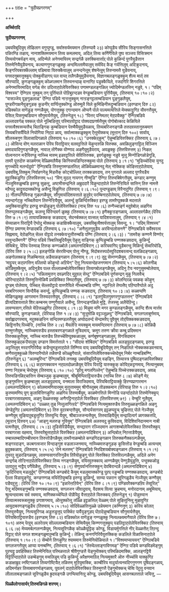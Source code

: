 +++
title = "त्रुदीयप्रगरणम्"

+++

**अर्च्चिरादि**

**त्रुदीयप्रगरणम्**

उबयविबूदियुम् तॊऴिलाग वगुप्पुण्डु, सर्वाश्सर्यमयमान (तिरुप्पावै २३) कोप्पुडैय सीरिय सिङ्गासनत्तिले पन्निरण्डि तऴाय्, नानाशक्तिमयमान तिव्य कमलमाय्, अदिल् तिव्य कर्णिगैयिले पुष्प सञ्जय विसित्रमान तिव्ययोगबर्यङ्ग माय्, अदिन्मेले अनेगमायिरम् सन्द्रर्गळै उरुक्किवार्त्ताऱ्‌ पोले कुळिर्न्द पुगरैयुडैत्तान तिरुमेनियैयुडैयनाय्, कल्याणगुणङ्गळुक्कु अन्दमिल्लामैयालुम् सर्वविद कैङ् गर्यत्तिलुम् अदिक्रुदनाय्, कैङ्गरियबरर्क्कॆल्लाम् पडिमावा यिरुक्कैयालुम् अनन्दनॆऩ्ऱुम् शेषनॆऩ्ऱुम् तिरुनामत्तै युडैयनाय्, पगवदनुबवत्तुक्कुप् पोक्कुवीडागप् पल वाय्त् तलैगळैयुमुडैयनाय्, विज्ञानबलङ्गळुक्कुम् शैत्य मार्त् तव सौरप्यादि, कुणङ्गळुक्कुम् कॊळ्गलमान तिरुवनन्दाऴ् वानागिऱ पडुक्कैयिले, रजदगिरि शिगरत्तिले अनेगमायिरमादित् यर्गळ् सेर उदित्ताऱ्‌पोलेयिरुक्किऱ पणामण्डलङ्गळिल् ज्योदिर्मण्डलत्तिन् नडुवे, १। “पदिम् विश्वस्य” ऎन्गिऱव नुक्कुम् तन् पूर्त्तियाले पॊऱिबुऱन्दडव वेण्डुम्बडियान पूर्त्तियैयुम्, (तिरुवाय् १०।१०।२) “वासञ्जॆय् पूङ्गुऴलाळ्” ऎन्गिऱ पडिये नाऱ्ऱत्तुक्कुम् नाऱ्ऱङ्गट्टलाम्बडियान पूङ्गुऴलैयुम्, पुण्डरीगाक्षनैयुङ्गूडक् कुडनीर् वार्प्पित्तुक्कॊण्डु ऒरुमूलै यिले कुमिऴिनीरूट्टुम्बडियान (इरण्डान् दिरु ८२) वडिक्कोल वाणॆडुङ् गण्गळैयुम्, पोगत्तुक्कु एगान्दमान ऒप्पनै पोले पाल्यमत्यत्तिले मॆय्क्काट्टुगिऱ यौवनत्तैयुम्, पेसिल् पिसगुम्बडियान सौगुमार्यत्तैयुम्, (तिरुनॆडुन् १८) “पित्तर् पनिमलर् मेऱ्‌पावैक्कु” ऎन्गिऱबडिये अल्लादवर्गळ् पक्कल् पोले नूल्बिडित्तुप् परिमाऱवॊट्टाद पोक्यदाप्रगर्षत्तैयुम् पोगोबोत्काद केळियिले पगवत्वैश्वरूप्यत्तैच् चिऱाङ्गिक् कुम्बडियान पॆरुमैयैयुमुडैयळाय्, तिव्यबरिजनङ्गळै तत्तदवस्तानुरूबमाग तिव्यबरिसर्यैयिले नियोगिया निऱ्‌पा ळाय्, सर्वात्माक्कळुक्कुम् ऎऩ्ऱुमॊक्कच् (मूऩ्ऱान् दिरु १००) सार्वाय्, शीलरूबगुण विलासादिगळाले (तिरुवाय् १०।१०।६) ”उनक्केऱ्‌कुम्” ऎन्नुम्बडियिरुक्किऱ (तिरुवाय् ६।७।८) ऒसिन्द वॊण् मलराळान पॆरिय पिराट्टियार् वलवट्टत्तिले यॆऴुन्दरुळि यिरुक्क, अवळिलुङ्गाट्टिल् विञ्जिन क्षमादयादिगुणङ्गळैयुम्, नावाल् तॊगैक्क वॊण्णाद अऴगैयुमुडैयराय्, अवळुक्कु (तिरुविरुत्तम् ३) निऴल् पोल्वनरान मऱ्ऱैयिरण्डु नाय्च्चि मारुम् इडवट्टत्तिले सेवित्तिरुक्क, इवर्गळुक्कु नडुवे मूऩ्ऱु मिन्गॊडिगळोडेगूडि, तामरै पूत्तदॊरु काळमेगम् वॆळ्ळिमलैयैक् किनियप्पडिन्दिरुक्कुमा पोले (तिरुवाय् ३।१।१) “मुडिच्चोदिया युनदु मुगच्चोदि मलर्न्ददुवो” ऎन्गिऱबडि तिरुमुगमण्डलत्तिल् ऒळिवॆळ्ळमानदु मेल् नोक्किक् कॊऴित्ताऱ्‌पोलेयाय्, उबयविबू,तिक्कुम् निर्वाहगनॆन्नु मिडत्तैक् कोट्चॊल्लित् तरक्कडवदाय्, तन् पुगराले अल्लाद पुगरैयडैय मुट्टाक्किडुगिऱ (तिरुविरुत्तम् ५०) “विण् मुदल् नायगन् नीण्मुडि” ऎन्गिऱ तिरुवबिषेगत्तैयुम्, कण्डार् कण्णुम् नॆञ्जुमिरुळुम्बडि इरुण्डु सुऴऩ्ऱु, अष्टमीसन्द्रनिले अम्रुददारै विऴुन्दाऱ्‌पोले तिरुनॆऱ्ऱियिले सात्तिन् तिरु नामत्तै मऱैप्पदु काट्टुवदाय्क्कॊण्डु असैन्दु विऴुगिऩ्ऱ (तिरुवाय् २।६।१०) पून्दण्डुऴाय् विरैनाऱुगिऱ (तिरुवाय् ९।९।३) नीलप्पनियिरुङ् गुऴल्गळैयुम्, सौगुमार्यादिशयत्ताले कुऱुवेर् परम्बिनाऱ्‌पोलेयाय्, (तिरुवाय् ७।७।७)
नयन्दार्गट्कु नच्चिलैयान तिरुनॆऱ्ऱियैयुम्, अलर्न्दु कुळिर्न्दिरुक्किऱ इरण्डु तामरैप्पूक्कळै मदत्ताले अमुक्कियाडुगिऱ इरण्डु वण्डॊऴुङ्गु पोलेयिरुक्किऱ (नाच् तिरु १४।६) तन्गैच्चार्ङ्ग मदुवेबोल् अऴगिय तिरुप्पुरुवङ्गळैयुम्, कलन्दु पिरिन्दवर्ग ळुक्कु (तिरुवाय् ७।७।१)
इणैक्कूऱ्ऱङ्गळाय्, अल्लादवर्गळैत् (पॆरिय तिरु ७।१।९) तायायळिक्कक् कडवदाय्, सेदनर्बक्कल् वात्सल् यादिशयत्तालुम्, (तिरुवाय् ९।४।१) सॆय्याळान पिराट्टियै ऎप्पोदु मॊक्कक् कडाक्षिक्कैयालुम्, उबयविबूत्यैश्वर्यत्तालुम् सिवन्दु, १। “पदिम् विश्वस्य” ऎन्गिऱ प्रमाणम् वेण्डादबडि (तिरुवाय् ६।७।१०) “अनैत्तुलगुमुडैय अरविन्दलोसननै” ऎन्गिऱबडिये सर्वेश्वरत्व सिह्नमाय्, वेऱोऴगिल् सॆल्ल वॊट्टादे तनक्केयऱ्ऱुत्तीरुम्बडि पण्णि (तिरुवाय् २।६।३)। “तामरैक् कण्णनै विण्णोर् परवुन्दलैमगनै” ऎन्गिऱ पडिये त्रिबात्विबूदियैयुम् ऎऴुत्तु वाङ्गिक् कूप्पिडुम्बडि पण्णक्कडवदाय्, कुळिर्न्दु सॆव्विबॆऱ्ऱु, पॆरिय पॆरुमाळ् तिरुक् कण्गळ्बोले (अमलनादिबिरान् ८) करियवागिप् पुडैबरन्दु मिळिर्न्दु सॆव्वरियोडि, (पॆरिय तिरु २।५।८) इलङ्गॊळि सेररविन्दम् पोऩ्ऱु नीण्डु, मिदोबत्तस्पर्दस्पुरिदशबरत्वन्द् वलळिदङ्गळाय्, अऴगोलक्कङ् गिळम्बिनाल् अडैयाळङ्गळान (तिरुवाय् ९।९।९) तूदु सॆय्गण्गळैयुम्, (तिरुवाय् ७।७।२) ‘माट्टुयर् कऱ्‌पगत्तिन् वल्लियो कॊऴुन्दो अऱियेन्” ऎऩ्ऱु नित्यसन्देहजनगमान (तिरुवाय् ५।५।६) कोलनीळ् कॊडिमूक्कैयुम्, अदिनुडैय पल्ल वोल्लाळम्बोलेयिरुक्किऱ तिव्यगबोलङ्गळैयुम्, अदिनु टैय नवगुसुमम्बोलेयाय्, (तिरुवाय् ९।२।५) “पन्निलामुत्तन् दवऴ्गदिर् मुऱुवल् सॆय्दु” ऎन्गिऱबडिये पूर्णसन्द्रन् मुऴु निलावैच् चॊरिन्दाऱ्‌पोले तिरुमुत्तिनॊळियै प्रवहिक्किऱ स्मिदत्तैयुम्, (तिरुवाय् ७।७।३) कोलन्दिरळ् पवळक् कॊऴुन् दुण्डम् पोलेयाय्, पेच्चिल् सॆल्लवॊट्टादे वाय्गरैयिले नीच्चाम्बडि पण्णि, नट्टाऱ्ऱिले तॆप्पत्तैप् पऱिप्पारैप्पोले अदु पवबरिगरमान सिन्दैयैक् कवर्न्दु, कूप्पिडुम्बडि पण्णक् कडवदाय्, (तिरुवाय् १०।३।४) कळ्वप्पणि मॊऴिगळुक्कु आगरमान तिरुवदरत्तैयुम्, (तिरुवाय् ८।८।१)
“इलगुविलगुमगरगुण्डलत्तन्” ऎन्गिऱबडिये प्रीत्यदिशयत्ताले शिर:कम्बनम् पण्णुगैयाले असैन्दु, तिगन्दङ्गळिले मुट्टि, तेजस्सु अलैयॆऱिन्दु। लावण्यसाग,रत्तिले येऱित्तळ्ळुगिऱ (तिरुवाय् ८।१।३) मिन्नुमा मणि मगर कुण्डलङ्गळैयुम्, कान्दि शैत्य मार्त्तव सौरप्यादि, कुणङ्गळाले, (पॆरियाऴ् तिरु १।४।३) “सुऱ्ऱुमॊळि वट्टञ्जूऴ्न्दु” ऎन्गिऱबडिये, सगलगलाबूर्णमाय्, सर्वाह्लादगरमाय्, मऱुक्कऴऱ्ऱिन सन्दिरमण्डलत्तैयुम् अप्पोदलर्न्द सॆन्दामरैप् पूवैयुम् तोऱ्‌पिक्कक्कडवदाय्, किट्टिनारैप् पिच्चेऱ्ऱि, (नाच्चि तिरु २।४) मैयलेऱ्ऱि मयक्कुम् मायमन्दिरमान (तिरुवाय् ७।७।८)
कोळिऴै वाण्मुगत्तैयुम्, नाय्च्चिमारुडैय हस्ताबरणङ्गळाले मुत्रिदमाय्, क्रमुग तरुण क्रीवा कम्बु प्रदिममान तिरुक्कऴुत्तैयुम्, नाय्च्चि मारुडैय तिरुच्चॆविप्पूक्कळालुम्, कर्णबूषणङ्गळालुम्, विगसिदमान तिरुक्कुऴऱ्‌कऱ्ऱैयालुम् उण्डान विमर्त्तत्ताले १। “सीदया शोबिदम्” ऎन्गिऱबडिये अलङ्ग्रुदङ्गळाय्, इरण्डु अट्टत्तिलुम् मरदगगिरियैक् कडैन्दुमडुत्ताऱ्‌पोले तिण्णिय वाय् उबयविबूदियैयुम् तन् निऴलिले नोक्कक्कडवनवाय्, कणैयत्तुक्कुळ्ळे यिरुप्पारैप्पोले तन्नैयण्डै कॊळ्ळुगैयाले, संसारत्तिलेयिरुक्कच्चॆय्देयुम् निर्बर नाम्बडिबण्णि, (तिरुनॆडुन् ६) “अलम्बुरिन्द” ऎन्गिऱबडिये तनक्कु उबयविबूदियैयुम् वऴङ्गि, तिव्यास्त्र पुष्पिदङ्गळायिरुक्किऱ (तिरुवाय् ६।६।६) कऱ्‌पगक्कावन नऱ्‌पलदोळ्गळैयुम् पॆरिय पिराट्टि यारुक्कुक् कोयिऱ्‌कट्टणमाय्, नित्यानुबवम् पण्णा निऱ्‌कच् चॆय्देयुम् (तिरुवाय् ६।१०।१०) “इऱैयु मगलगिल्लेन्” ऎन्नुम्बडि पिच्चेऱ्ऱक्कडवदाय्, अवळ् तिरुवडिगळिऱ्‌चात्तिन सॆम्बञ्जुक् कुऴम्बालुम्, श्रीबूमिप्पिराट्टियारुडैय (नाच्चि तिरु ८।७) कॊङ्गै मेऱ्‌ कुङ्गुमत्तिन् कुऴम्बालुम् अलङ्ग्रुदमाय्, वनमाला विराजिदमाय्, पॆरियबिराट्टियार्क्कु हिरण्यप्रागारमान (अमलनादिबिरान् ९) कोलमामणियारमुम् मुत्तुत्ताममुम् श्रीगौस्तुबम् तॊडक्कमान (पॆरियाऴ् तिरु १।२।१०) कुरुमामणिप् पूण् कुलावित्तिगऴुगिऱ अऴगिय तिरुमार्बैयुम्, काळमेगत्तिले मिन्गॊडि पडर्न्दाऱ्‌पोले तिरुमेनिक्कुप् परबागरसावहमाय्, अऴगु वॆळ्ळत्तक्कु अणैगट्टिनाऱ्‌पोले यिरुक्किऱ (तिरुविरुत्तम् ७९) । वॆण्बुरि नूलैयुम्, (अमलनादिबिरान् ४) “उळ्ळत् तुळ् निऩ्ऱुलागिऩ्ऱदे” ऎन्गिऱबडिये नित्यमुक्तरुडैय तिरुवुळ्ळङ्गळिले अऴगु सॆण्डेऱुगिऱ (अमलनादिबिरान् ४)
तिरु वुदरबन्दत्तैयुम्, सौन्दर्यसागरम् इट्टळप्पट्टुच् चुऴित्ताऱ्‌ पोले नॆञ्जैयुम् कण्णैयुम् सुऴियाऱुबडुत्तुगिऱ तिरुवुन्दि यैयुम्, श्रीबाञ्जजन्यत्तैयुम्, तिरुवाऴियैयुम् सन्द्रादित्यर्ग ळागक्करुदि, (मूऩ्ऱान् दिरुवन् ६७) “आङ्गु मलरुङ् गुवियुम्” ऎन्गिऱबडिये अलरुवदु कुविवदाय्, विदिशिवनिदानमान नाबी पत्मत्तैयुम्, (तिरुवाय् ८।५।३) तुडिसेरिडैयैयुम्, सन्द्याराग रञ्जिदमान आगाशम्बोलेयिरुक्किऱ तिरुवरैक्कुप् परबागरसा वहमाय्, तिरुवरैबूत्ताऱ्‌पोले यिरुक्किऱ (अमलनादिबिरान् ३) अन्दिबोल् निऱत्ताडैयैयुम्, रम्बास्तम्बादिगम्बीरमान तिरुत्तॊडैगळैयुम् तामरैनाळम्बोले कण्डगिदङ्गळान तिरुक्कणैक्काल्गळैयुम्, शङ्गरदाङ्ग, कल्बगत्वजार विन्दाङ्गुश वज्रलाञ्जनमाय्, नाय्च्चिमारुङ्गूडक् कूसित्तॊड वेण्डुम्बडि अत्यन्दम् म्रुदुक्कळाय्, (तिरुवाय् १।५।५) ‘तेने मलरुम्” ऎन्गिऱबडिये निरदिशयबोक्यङ्गळान (तिरुवाय् १।१।१) तुयरऱु सुडरडिगळयुम्, लावण्यसागरत्तिनुडैय तिरैयॊऴुङ्गु पोले यिरुक्किऱ तिरुविरल्गळैयुम्, अदिले अनेग सन्द्रर्गळ् तोऱ्ऱिनाऱ्‌पोलेयिरुक्किऱ तिव्य नगङ्गळैयुम्, वयिरवुरुक्काय् आण्गळैयुम् पॆण्णुडैयुडुत्ति, पन्दुक्कळोडु उऱवऱुत्तु नाट्टैप् पगैविळैत्तु, (तिरुवाय् ५।३।९) सेणुयर्वानत्तिरुक्कुन् देवबिरान्दन्नै (अमलनादिबिरान् ४) ‘कुदिरियाय् मडलूर्दुम्” ऎन्गिऱबडिये कण्डबोदे कैयुम् मडलुमाय्क्कॊण्डु पुऱप् पडुम्बडि पण्णक्कडवदाय्, कण्डबोदे ऎल्ला विडायुङ्गॆट्टु, कण्डगण्गळ् मयिरॆऱियुम्बडि इरुण्डु कुळिर्न्दु, साम्या पन्नरान सूरिगळुडैय नॆञ्जैयुम् कण्णैयुम् पडैयऱुत्तु : (पॆरिय तिरु १०।१०।९) ”इन्नारॆऩ्ऱऱियेन्” (पॆरिय तिरु ८।१।९) पण्डिवरैक्कण्डऱिव तॆव्वूरिल्” ऎऩ्ऱु मदिमयङ्गुम्बडि पण्णक्कडवदाय्, सगलजन जीवादुवाय्, वैदक्त्य वित्या क्रुहमाय्, मनोरदानाम् अबूमियाय्, श्रुत्यन्दवाक्य सर्व स्वमाय्, माणिक्कच्चॆप्पिले पॊन्नैयिट्टु वैत्ताऱ्‌पोले यिरुक्कप् (तिरुनॆडुन् १) पॊन्नुरुवान तिव्यात्मस्वरूबत्तुक्कु प्रगाशगमाय्, ऒऩ्ऱुक्कॊऩ्ऱु तळ्ळि इट्टळत्तिल् वॆळ्ळम् पोले सुऴित्तुनिऩ्ऱु मुऴावुगिऱ आयुदाबरणङ्गळुडैय (तिरुवाय् ५।५।१०) सोदिवॆळ्ळत्तिनुळ्ळे उन्नेयमान (कण्णिनुण् ३) करिय कोलत् तिरुवुरुवैयुम्, नित्यसूरिगळ् अडुत्तडुत्तुप् पार्क्किऱ पार्वैयुङ्गूडप् पॊऱादॆन्नुम्बडियान सौगुमार्यत्तैयुम्, पॆरियबिराट्टियारुडैय (इरण्डाम् तिरु ८२) वडिक्कोल वाणॆडुङ् गण्गळुक्कु नित्यलक्ष्यमागैयाले (पॆरिय तिरु ७।१०१) अरुम् पॆऩ्ऱुम् अलरॆऩ्ऱम् सॊल्ललाम्बडियान सॆव्वियैयुम् किण्णगत्तुक्कुप् पडलिट्टाऱ्‌पोलेयिरुक्किऱ (तिरुवाय् ६।६।७) मॆय्यमर्बल्गलन्गळैयुम्, नित्यसूरिगळैक् कॊळ्ळैयूट्टिक् कॊण्डु, विडायर्मुगत्तिले नीर् वॆळ्ळत्तैत् तिऱन्दु विट्टाऱ्‌ पोले सगल शामङ्गळुमाऱुम्बडि कुळिर्न्दु। तॆळिन्दु कनगगिरियैयुरुक्किक् कडलिले विळासिनाऱ्‌पोले (तिरुवाय् १।१०।९।) सॆम्बॊने तिगऴुगिऱ श्याममान तिरुमेनियॊळियाले १।”विश्वमाप्याययन्” ऎन्गिऱबडिये सगलजगत्तैयुम् आप्या यनम्बण्णि, (तिरुवाय् ९।६।१) “तॆरुवॆल्लाङ्गाविगमऴ्” ऎन्गिऱ पडिये कण्डविडमॆङ्गुम् पुऱप्पट्टु प्रवहिक्किऱ तिरुमेनियिल् परिमळत्ताले श्रीवैगुण्डत्तै यॆङ्गुमॊक्कप् परिमळिदमाक्कि, आलङ्गट्टियै विट्टॆऱिन्दाऱ्‌पोले उडम्बॆङ्गुम् वव्वलिडुम् पडि कुळिर्न्दु अरैक्षणमाऱिल् नित्यमुक्तरै ऒरु नीर्च्चावि याक्कुगिऱ कडाक्षाम्रुद व्नष्टिगळाले तिव्यगोष्टियैत् तळिरुम् मुऱियुमाक्कि, काम्बीरिय मादुर्यात्यनवदिगगुणगण पूषिदङ्गळाय्, अदिमनोहर तिव्यबावगर्प्पङ्गळाय्, पूवलर्न् दाऱ्‌पोलेयिरुक्किऱ तिरुमुगत्तै ऎङ्गुमॊक्कच् चॆव्वि पॆऱुत्तु वनवान लीलालाबङ्गळाले सूरिगळुडैय ह्रुदयङ्गळै उगप्पियानिऩ्ऱु कॊण्डु, उबयविबूदियैयुम् आसनबलत्ताले जयित्तु, —

**पिळ्ळैलोगासार्यर् तिरुवडिगळे शरणम्।**

